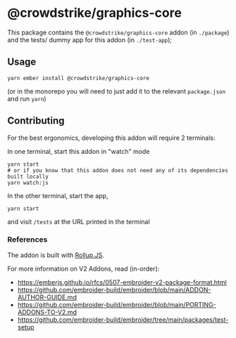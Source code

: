 # @crowdstrike/graphics-core

This package contains the `@crowdstrike/graphics-core` addon (in `./package`) and the tests/ dummy app for this addon
(in `./test-app`);

## Usage

```
yarn ember install @crowdstrike/graphics-core
```

(or in the monorepo you will need to just add it to the relevant `package.json` and run `yarn`)

## Contributing

For the best ergonomics, developing this addon will require 2 terminals:

In one terminal, start this addon in "watch" mode

```
yarn start
# or if you know that this addon does not need any of its dependencies built locally
yarn watch:js
```

In the other terminal, start the app,

```
yarn start
```

and visit `/tests` at the URL printed in the terminal

### References

The addon is built with [Rollup.JS](https://rollupjs.org/).

For more information on V2 Addons, read (in-order):

- https://emberjs.github.io/rfcs/0507-embroider-v2-package-format.html
- https://github.com/embroider-build/embroider/blob/main/ADDON-AUTHOR-GUIDE.md
- https://github.com/embroider-build/embroider/blob/main/PORTING-ADDONS-TO-V2.md
- https://github.com/embroider-build/embroider/tree/main/packages/test-setup
